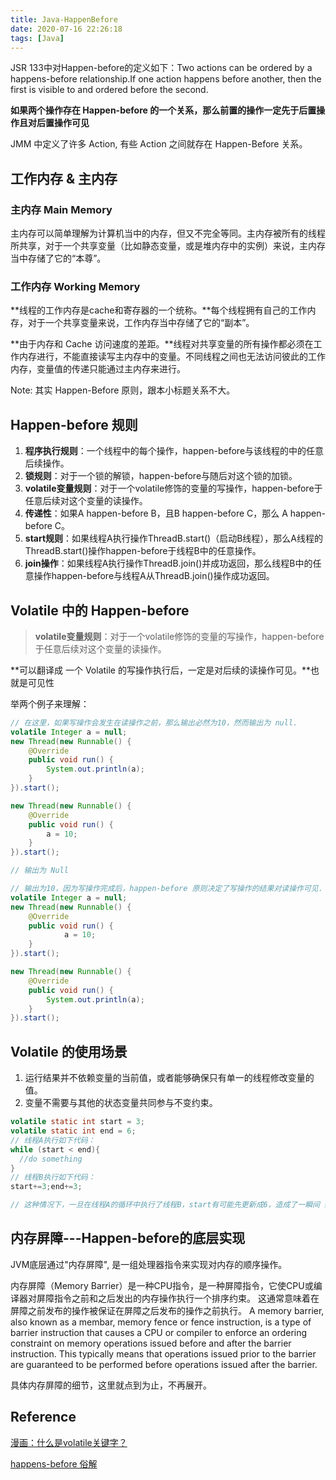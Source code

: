 ```yaml
---
title: Java-HappenBefore
date: 2020-07-16 22:26:18
tags: [Java]
---
```


JSR 133中对Happen-before的定义如下：Two actions can be ordered by a happens-before relationship.If one action happens before another, then the first is visible to and ordered before the second.

**如果两个操作存在 Happen-before 的一个关系，那么前置的操作一定先于后置操作且对后置操作可见**

JMM 中定义了许多 Action, 有些 Action 之间就存在 Happen-Before 关系。

<!--more-->

## 工作内存 & 主内存

### 主内存 Main Memory

主内存可以简单理解为计算机当中的内存，但又不完全等同。主内存被所有的线程所共享，对于一个共享变量（比如静态变量，或是堆内存中的实例）来说，主内存当中存储了它的“本尊”。

### 工作内存 Working Memory

**线程的工作内存是cache和寄存器的一个统称。**每个线程拥有自己的工作内存，对于一个共享变量来说，工作内存当中存储了它的“副本”。

**由于内存和 Cache 访问速度的差距。**线程对共享变量的所有操作都必须在工作内存进行，不能直接读写主内存中的变量。不同线程之间也无法访问彼此的工作内存，变量值的传递只能通过主内存来进行。

Note: 其实 Happen-Before 原则，跟本小标题关系不大。



## Happen-before 规则

1. **程序执行规则**：一个线程中的每个操作，happen-before与该线程的中的任意后续操作。
2. **锁规则**：对于一个锁的解锁，happen-before与随后对这个锁的加锁。
3. **volatile变量规则**：对于一个volatile修饰的变量的写操作，happen-before于任意后续对这个变量的读操作。
4. **传递性**：如果A happen-before B，且B happen-before C，那么 A happen-before C。
5. **start规则**：如果线程A执行操作ThreadB.start()（启动B线程），那么A线程的ThreadB.start()操作happen-before于线程B中的任意操作。
6. **join操作**：如果线程A执行操作ThreadB.join()并成功返回，那么线程B中的任意操作happen-before与线程A从ThreadB.join()操作成功返回。

## Volatile 中的 Happen-before

> **volatile变量规则**：对于一个volatile修饰的变量的写操作，happen-before于任意后续对这个变量的读操作。

**可以翻译成 一个 Volatile 的写操作执行后，一定是对后续的读操作可见。**也就是可见性



举两个例子来理解：

```java
// 在这里，如果写操作会发生在读操作之前，那么输出必然为10，然而输出为 null.
volatile Integer a = null;
new Thread(new Runnable() {
	@Override
	public void run() {
		System.out.println(a);
	}
}).start();

new Thread(new Runnable() {
	@Override
	public void run() {
		a = 10;
	}
}).start();

// 输出为 Null
```

```java
// 输出为10，因为写操作完成后，happen-before 原则决定了写操作的结果对读操作可见.
volatile Integer a = null;
new Thread(new Runnable() {
	@Override
	public void run() {
			a = 10;
	}
}).start();

new Thread(new Runnable() {
	@Override
	public void run() {
   		System.out.println(a);
	}
}).start();
```

## Volatile 的使用场景

1. 运行结果并不依赖变量的当前值，或者能够确保只有单一的线程修改变量的值。
2. 变量不需要与其他的状态变量共同参与不变约束。

```java
volatile static int start = 3;
volatile static int end = 6;
// 线程A执行如下代码：
while (start < end){  
  //do something
}
// 线程B执行如下代码：
start+=3;end+=3;

// 这种情况下，一旦在线程A的循环中执行了线程B，start有可能先更新成6，造成了一瞬间 start == end，从而跳出while循环的可能性。
```



##  内存屏障---Happen-before的底层实现

JVM底层通过"内存屏障", 是一组处理器指令来实现对内存的顺序操作。

内存屏障（Memory Barrier）是一种CPU指令，是一种屏障指令，它使CPU或编译器对屏障指令之前和之后发出的内存操作执行一个排序约束。 这通常意味着在屏障之前发布的操作被保证在屏障之后发布的操作之前执行。
A memory barrier, also known as a membar, memory fence or fence instruction, is a type of barrier instruction that causes a CPU or compiler to enforce an ordering constraint on memory operations issued before and after the barrier instruction. This typically means that operations issued prior to the barrier are guaranteed to be performed before operations issued after the barrier.

具体内存屏障的细节，这里就点到为止，不再展开。



## Reference

[漫画：什么是volatile关键字？](https://zhuanlan.zhihu.com/p/56191979)

[happens-before 俗解](https://zhuanlan.zhihu.com/p/59039455)
